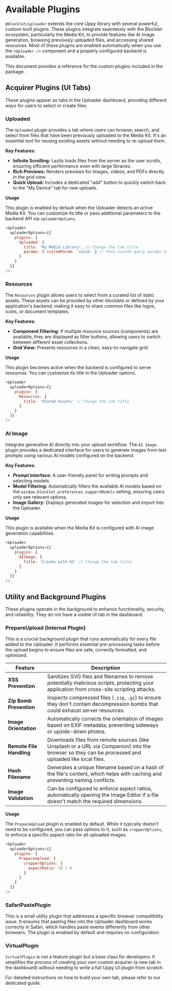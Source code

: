 # Available Plugins

`@blocklet/uploader` extends the core Uppy library with several powerful, custom-built plugins. These plugins integrate seamlessly with the Blocklet ecosystem, particularly the Media Kit, to provide features like AI image generation, browsing previously uploaded files, and accessing shared resources. Most of these plugins are enabled automatically when you use the `<Uploader />` component and a properly configured backend is available.

This document provides a reference for the custom plugins included in the package.

## Acquirer Plugins (UI Tabs)

These plugins appear as tabs in the Uploader dashboard, providing different ways for users to select or create files.

### Uploaded

The `Uploaded` plugin provides a tab where users can browse, search, and select from files that have been previously uploaded to the Media Kit. It's an essential tool for reusing existing assets without needing to re-upload them.

**Key Features:**

- **Infinite Scrolling:** Lazily loads files from the server as the user scrolls, ensuring efficient performance even with large libraries.
- **Rich Previews:** Renders previews for images, videos, and PDFs directly in the grid view.
- **Quick Upload:** Includes a dedicated "add" button to quickly switch back to the "My Device" tab for new uploads.

**Usage**

This plugin is enabled by default when the Uploader detects an active Media Kit. You can customize its title or pass additional parameters to the backend API via `uploaderOptions`.

```javascript uploaderOptions.js icon=logos:javascript
<Uploader
  uploaderOptions={{
    plugins: {
      Uploaded: {
        title: 'My Media Library', // Change the tab title
        params: { customParam: 'value' } // Pass custom query params to the API
      }
    }
  }}
/>
```

### Resources

The `Resources` plugin allows users to select from a curated list of static assets. These assets can be provided by other blocklets or defined by your application's backend, making it easy to share common files like logos, icons, or document templates.

**Key Features:**

- **Component Filtering:** If multiple resource sources (components) are available, they are displayed as filter buttons, allowing users to switch between different asset collections.
- **Grid View:** Presents resources in a clean, easy-to-navigate grid.

**Usage**

This plugin becomes active when the backend is configured to serve resources. You can customize its title in the Uploader options.

```javascript uploaderOptions.js icon=logos:javascript
<Uploader
  uploaderOptions={{
    plugins: {
      Resources: {
        title: 'Shared Assets' // Change the tab title
      }
    }
  }}
/>
```

### AI Image

Integrate generative AI directly into your upload workflow. The `AI Image` plugin provides a dedicated interface for users to generate images from text prompts using various AI models configured on the backend.

**Key Features:**

- **Prompt Interface:** A user-friendly panel for writing prompts and selecting models.
- **Model Filtering:** Automatically filters the available AI models based on the `window.blocklet.preferences.supportModels` setting, ensuring users only see relevant options.
- **Image Gallery:** Displays generated images for selection and import into the Uploader.

**Usage**

This plugin is available when the Media Kit is configured with AI image generation capabilities.

```javascript uploaderOptions.js icon=logos:javascript
<Uploader
  uploaderOptions={{
    plugins: {
      AIImage: {
        title: 'Create with AI' // Change the tab title
      }
    }
  }}
/>
```

## Utility and Background Plugins

These plugins operate in the background to enhance functionality, security, and reliability. They do not have a visible UI tab in the dashboard.

### PrepareUpload (Internal Plugin)

This is a crucial background plugin that runs automatically for every file added to the Uploader. It performs essential pre-processing tasks before the upload begins to ensure files are safe, correctly formatted, and optimized.

| Feature | Description |
|---|---|
| **XSS Prevention** | Sanitizes SVG files and filenames to remove potentially malicious scripts, protecting your application from cross-site scripting attacks. |
| **Zip Bomb Prevention** | Inspects compressed files (`.zip`, `.gz`) to ensure they don't contain decompression bombs that could exhaust server resources. |
| **Image Orientation** | Automatically corrects the orientation of images based on EXIF metadata, preventing sideways or upside-down photos. |
| **Remote File Handling** | Downloads files from remote sources (like Unsplash or a URL via Companion) into the browser so they can be processed and uploaded like local files. |
| **Hash Filename** | Generates a unique filename based on a hash of the file's content, which helps with caching and preventing naming conflicts. |
| **Image Validation** | Can be configured to enforce aspect ratios, automatically opening the Image Editor if a file doesn't match the required dimensions. |

**Usage**

The `PrepareUpload` plugin is enabled by default. While it typically doesn't need to be configured, you can pass options to it, such as `cropperOptions`, to enforce a specific aspect ratio for all uploaded images.

```javascript uploaderOptions.js icon=logos:javascript
<Uploader
  uploaderOptions={{
    plugins: {
      PrepareUpload: {
        cropperOptions: {
          aspectRatio: 16 / 9
        }
      }
    }
  }}
/>
```

### SafariPastePlugin

This is a small utility plugin that addresses a specific browser compatibility issue. It ensures that pasting files into the Uploader dashboard works correctly in Safari, which handles paste events differently from other browsers. The plugin is enabled by default and requires no configuration.

### VirtualPlugin

`VirtualPlugin` is not a feature plugin but a base class for developers. It simplifies the process of creating your own custom acquirer (a new tab in the dashboard) without needing to write a full Uppy UI plugin from scratch.

<x-card data-title="Creating a Custom Plugin" data-icon="lucide:puzzle" data-href="/guides/custom-plugin" data-cta="View Guide">
  For detailed instructions on how to build your own tab, please refer to our dedicated guide.
</x-card>